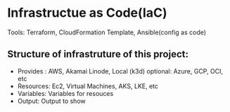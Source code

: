 # Infrastructue as Code(IaC)
Tools: Terraform, CloudFormation Template, Ansible(config as code) 



## Structure of infrastruture of this project:
 - Provides : AWS, Akamai Linode, Local (k3d) optional: Azure, GCP, OCI, etc
 - Resources: Ec2, Virtual Machines, AKS, LKE, etc
 - Variables: Variables for resouces
 - Output: Output to show

